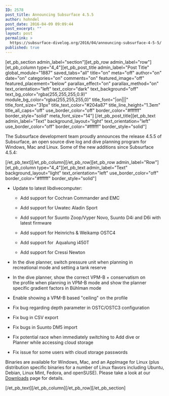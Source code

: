 ```yaml
---
ID: 2578
post_title: Announcing Subsurface 4.5.5
author: hohndel
post_date: 2016-04-09 09:09:44
post_excerpt: ""
layout: post
permalink: >
  https://subsurface-divelog.org/2016/04/announcing-subsurface-4-5-5/
published: true
---
```

[et_pb_section admin_label="section"][et_pb_row admin_label="row"][et_pb_column type="4_4"][et_pb_post_title admin_label="Post Title" global_module="1887" saved_tabs="all" title="on" meta="off" author="on" date="on" categories="on" comments="on" featured_image="off" featured_placement="below" parallax_effect="on" parallax_method="on" text_orientation="left" text_color="dark" text_background="off" text_bg_color="rgba(255,255,255,0.9)" module_bg_color="rgba(255,255,255,0)" title_font="|on|||" title_font_size="31px" title_text_color="#204a87" title_line_height="1.3em" title_all_caps="off" use_border_color="off" border_color="#ffffff" border_style="solid" meta_font_size="14"] [/et_pb_post_title][et_pb_text admin_label="Text" background_layout="light" text_orientation="left" use_border_color="off" border_color="#ffffff" border_style="solid"]

The Subsurface development team proudly announces the release 4.5.5 of Subsurface, an open source dive log and dive planning program for Windows, Mac and Linux.
Some of the new additions since Subsurface 4.5.4:

[/et_pb_text][/et_pb_column][/et_pb_row][et_pb_row admin_label="Row"][et_pb_column type="4_4"][et_pb_text admin_label="Text" background_layout="light" text_orientation="left" use_border_color="off" border_color="#ffffff" border_style="solid"]
<ul>
	<li>
<p class="p1"><span class="s1">Update to latest libdivecomputer: </span></p>

<ul>
	<li>
<p class="p1"><span class="s1">Add support for </span><span class="s1">Cochran </span><span class="s1">Commander and EMC</span></p>
</li>
	<li>
<p class="p1"><span class="s1">Add support for Uwatec Aladin Sport</span></p>
</li>
	<li>
<p class="p1"><span class="s1">Add support for Suunto Zoop/Vyper Novo, </span><span class="s1">Suunto D4i and D6i with latest firmware</span></p>
</li>
	<li>
<p class="p1"><span class="s1">Add support for Heinrichs &amp; Weikamp OSTC4</span></p>
</li>
	<li>
<p class="p1">Add support for  Aqualung i450T</p>
</li>
	<li>
<p class="p1">Add support for Cressi Newton</p>
</li>
</ul>
</li>
	<li>
<p class="p1"><span class="s1">In the dive planner, switch pressure unit when planning in recreational</span><span class="s1"><span class="Apple-converted-space"> </span>mode and setting a tank reserve</span></p>
</li>
	<li>
<p class="p1"><span class="s1">In the dive planner, show the correct VPM-B + conservatism on the </span><span class="s1">profile when planning in VPM-B mode and show the planner specific</span><span class="s1"><span class="Apple-converted-space"> </span>gradient factors in Bühlman mode</span></p>
</li>
	<li>
<p class="p1"><span class="s1">Enable showing a VPM-B based "ceiling" on the profile</span></p>
</li>
	<li>
<p class="p1"><span class="s1">Fix bug regarding depth parameter in OSTC/OSTC3 configuration</span></p>
</li>
	<li>
<p class="p1"><span class="s1">Fix bug in CSV export</span></p>
</li>
	<li>
<p class="p1"><span class="s1">Fix bugs in Suunto DM5 import</span></p>
</li>
	<li>
<p class="p1"><span class="s1">Fix potential race when immediately switching to Add dive or Planner </span><span class="s1">while accessing cloud storage</span></p>
</li>
	<li>
<p class="p1"><span class="s1">Fix issue for some users with cloud storage passwords</span></p>
</li>
</ul>
Binaries are available for Windows, Mac, and an AppImage for Linux (plus distribution specific binaries for a number of Linux flavors including Ubuntu, Debian, Linux Mint, Fedora, and openSUSE).
Please take a look at our <a href="/download/">Downloads</a> page for details.

[/et_pb_text][/et_pb_column][/et_pb_row][/et_pb_section]